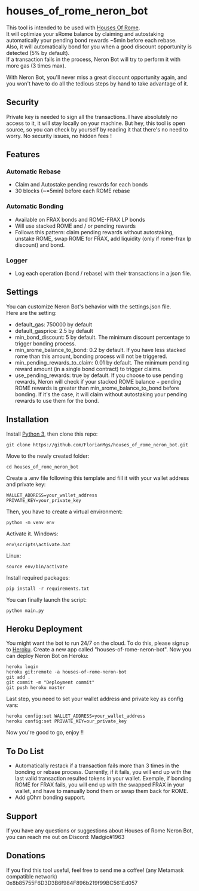 # houses_of_rome_neron_bot
This tool is intended to be used with [Houses Of Rome](https://romedao.finance/).   
It will optimize your sRome balance by claiming and autostaking automatically your pending bond rewards ~5min before each rebase.   
Also, it will automatically bond for you when a good discount opportunity is detected (5% by default).  
If a transaction fails in the process, Neron Bot will try to perform it with more gas (3 times max). 

With Neron Bot, you'll never miss a great discount opportunity again, and you won't have to do all the tedious steps by hand to take advantage of it.

## Security
Private key is needed to sign all the transactions. I have absolutely no access to it, it will stay locally on your machine. But hey, this tool is open source, so you can check by yourself by reading it that there's no need to worry. No security issues, no hidden fees !
## Features
### Automatic Rebase
- Claim and Autostake pending rewards for each bonds   
- 30 blocks (~=5min) before each ROME rebase   
### Automatic Bonding
- Available on FRAX bonds and ROME-FRAX LP bonds   
- Will use stacked ROME and / or pending rewards   
- Follows this pattern: claim pending rewards without autostaking, unstake ROME, swap ROME for FRAX, add liquidity (only if rome-frax lp discount) and bond.
### Logger
- Log each operation (bond / rebase) with their transactions in a json file.
## Settings
You can customize Neron Bot's behavior with the settings.json file.   
Here are the setting:   
- default_gas: 750000 by default
- default_gasprice: 2.5 by default
- min_bond_discount: 5 by default. The minimum discount percentage to trigger bonding process.
- min_srome_balance_to_bond: 0.2 by default. If you have less stacked rome than this amount, bonding process will not be triggered.
- min_pending_rewards_to_claim: 0.01 by default. The minimum pending reward amount (in a single bond contract) to trigger claims.
- use_pending_rewards: true by default. If you choose to use pending rewards, Neron will check if your stacked ROME balance + pending ROME rewards is greater than min_srome_balance_to_bond before bonding. If it's the case, it will claim without autostaking your pending rewards to use them for the bond.
## Installation
Install [Python 3](https://www.python.org/), then clone this repo:
```
git clone https://github.com/FlorianMgs/houses_of_rome_neron_bot.git
```
Move to the newly created folder:
```
cd houses_of_rome_neron_bot
```
Create a .env file following this template and fill it with your wallet address and private key:
```
WALLET_ADDRESS=your_wallet_address
PRIVATE_KEY=your_private_key
```
Then, you have to create a virtual environment:
```
python -m venv env
```
Activate it.
Windows:
```
env\scripts\activate.bat
```
Linux:
```
source env/bin/activate
```
Install required packages:
```
pip install -r requirements.txt
```
You can finally launch the script:
```
python main.py
```
## Heroku Deployment
You might want the bot to run 24/7 on the cloud. To do this, please signup to [Heroku](https://signup.heroku.com/).
Create a new app called "houses-of-rome-neron-bot".
Now you can deploy Neron Bot on Heroku:
```
heroku login
heroku git:remote -a houses-of-rome-neron-bot
git add .
git commit -m "Deployment commit"
git push heroku master 
```
Last step, you need to set your wallet address and private key as config vars:
```
heroku config:set WALLET_ADDRESS=your_wallet_address
heroku config:set PRIVATE_KEY=our_private_key
```
Now you're good to go, enjoy !!
## To Do List
- Automatically restack if a transaction fails more than 3 times in the bonding or rebase process. Currently, if it fails, you will end up with the last valid transaction resulted tokens in your wallet. Exemple, if bonding ROME for FRAX fails, you will end up with the swapped FRAX in your wallet, and have to manually bond them or swap them back for ROME.
- Add gOhm bonding support.
## Support
If you have any questions or suggestions about Houses of Rome Neron Bot, you can reach me out on Discord: Madgic#1963
## Donations
If you find this tool useful, feel free to send me a coffee! (any Metamask compatible network)      
0x8b85755F6D3D3B6f984F896b219f99BC561Ed057   
